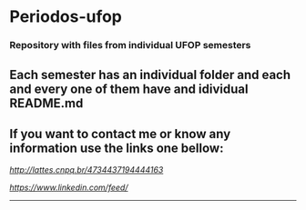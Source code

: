 # Periodos-ufop
### Repository with files from individual UFOP semesters 
Each semester has an individual folder and each and every one of them have and idividual README.md
---
## If you want to contact me or know any information use the links one bellow:
_http://lattes.cnpq.br/4734437194444163_

_https://www.linkedin.com/feed/_

---
